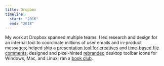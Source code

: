 ```yaml
---
title: Dropbox
timeline:
  start: "2016"
  end: "2018"
---
```


My work at Dropbox spanned multiple teams. I led research and design for an internal tool to coordinate millions of user emails and in-product messages; helped ship a [presentation tool for creatives](https://blog.dropbox.com/topics/product/new-plan-dropbox-professional) and [time-based file comments](https://blog.dropbox.com/topics/product-tips/time-based-commenting-audio-video); designed and pixel-hinted [rebranded](https://blog.dropbox.com/topics/company/-dropbox-unveils-colorful-new-look-and-global-brand-campaign-foc) desktop toolbar icons for Windows, Mac, and Linux; ran a [book club](https://dribbble.com/shots/3288748-Dropbox-Design-Book-Club).
